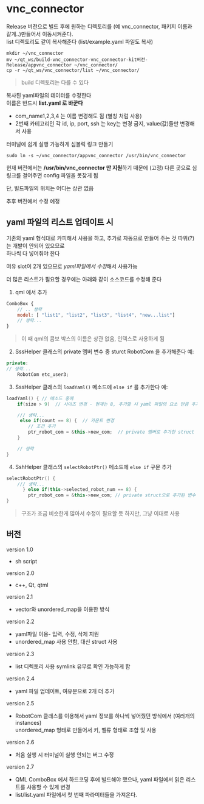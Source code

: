 # vnc_connector

Release 버전으로 빌드 후에 원하는 디렉토리를 (예 vnc_connector, 패키지 이름과 같게..)만들어서 이동시켜준다.  
list 디렉토리도 같이 복사해준다 (list/example.yaml 파일도 복사)

```
mkdir ~/vnc_connector
mv ~/qt_ws/build-vnc_connector-vnc_connector-kit버전-Release/appvnc_connector ~/vnc_connector/
cp -r ~/qt_ws/vnc_connector/list ~/vnc_connector/
```

> build 디렉토리는 다를 수 있다

복사된 yaml파일의 데이터를 수정한다    
이름은 반드시 **list.yaml 로 바꾼다**  
- com_name1,2,3,4 는 이름 변경해도 됨 (별칭 처럼 사용)
- 2번째 카테고리인 각 id, ip, port, ssh 는 key는 변경 금지, value(값)들만 변경해서 사용

터미널에 쉽게 실행 가능하게 심볼릭 링크 만들기 
```
sudo ln -s ~/vnc_connector/appvnc_connector /usr/bin/vnc_connector
```
현재 버전에서는 **/usr/bin/vnc_connector 만 지원**하기 때문에 (고정) 다른 곳으로 심링크를 걸어주면 config 파일을 못찾게 됨   

단, 빌드파일의 위치는 어디는 상관 없음

추후 버전에서 수정 예정


## yaml 파일의 리스트 업데이트 시 
기존의 yaml 형식대로 카피해서 사용을 하고, 추가로 자동으로 만들어 주는 것 따위(?)는 개발이 안되어 있으므로   
하나씩 다 넣어줘야 한다  

여유 slot이 2개 있으므로 *yaml파일에서 수정*해서 사용가능

더 많은 리스트가 필요할 경우에는 아래와 같이 소스코드를 수정해 준다

1. qml 에서 추가
```js
ComboBox {
    // .. 생략
    model: [ "list1", "list2", "list3", "list4", "new...list"]
    // 생략...
}
```
> 이 때 qml의 콤보 박스의 이름은 상관 없음, 인덱스로 사용하게 됨

2. SssHelper 클래스의 private 멤버 변수 중 sturct RobotCom 을 추가해준다 
예:
```cpp
private:
// 생략...
    RobotCom etc_user3;
```

3. SssHelper 클래스의 `loadYaml()` 메소드에 `else if` 를 추가한다
예:
```cpp
loadYaml() { // 메소드 중에
    if(size > 9)  // 사이즈 변경 - 현재는 8, 추가할 시 yaml 파일의 요소 만큼 추가해서 비교

    /// 생략...
     else if(count == 8) {  // 카운트 변경
        // 조건 추가
        ptr_robot_com = &this->new_com;  // private 멤버로 추가한 struct 변수를 추가해준다
    }

    // 생략
}
```

4. SshHelper 클래스의 `selectRobotPtr()` 메소드에 `else if` 구문 추가
```cpp
selectRobotPtr() {
    /// 생략...
      } else if(this->selected_robot_num == 8) {
        ptr_robot_com = &this->new_com; // private struct으로 추가된 변수
}
```

> 구조가 조금 비슷한게 많아서 수정이 필요할 듯 하지만, 그냥 이대로 사용



## 버전
version 1.0
- sh script 

version 2.0
- c++, Qt, qtml

version 2.1
- vector와 unordered_map을 이용한 방식

version 2.2
- yaml파일 이용- 입력, 수정, 삭제 지원
- unordered_map 사용 안함, 대신 struct 사용

version 2.3
- list 디렉토리 사용 symlink 유무로 확인 가능하게 함

version 2.4
- yaml 파일 업데이트, 여유분으로 2개 더 추가

version 2.5
- RobotCom 클래스를 이용해서 yaml 정보를 하나씩 넣어줬던 방식에서 (여러개의 instances)  
  unordered_map 형태로 만들어서 키, 벨류 형태로 조합 및 사용

version 2.6  
- 처음 실행 시 터미널이 실행 안되는 버그 수정

version 2.7
- QML ComboBox 에서 하드코딩 후에 빌드해야 했으나, yaml 파일에서 읽은 리스트를 사용할 수 있게 변경  
- list/list.yaml 파일에서 첫 번째 파라미터들을 가져온다.